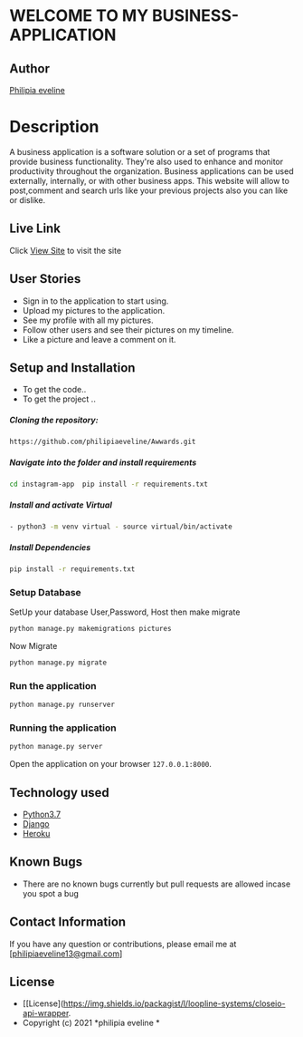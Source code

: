 # WELCOME TO MY BUSINESS-APPLICATION
## Author  
[Philipia eveline](https://github.com/philipiaeveline/Busness-Applications)  
  
# Description 
A business application is a software solution or a set of programs that provide business functionality. They're also used to enhance and monitor productivity throughout the organization. Business applications can be used externally, internally, or with other business apps. 
This website will allow to post,comment and search urls like your previous projects also you can like or dislike.
##  Live Link  
 Click [View Site]()  to visit the site

## User Stories
* Sign in to the application to start using.
* Upload my pictures to the application.
* See my profile with all my pictures.
* Follow other users and see their pictures on my timeline.
* Like a picture and leave a comment on it.
## Setup and Installation  
* To get the code..  
* To get the project ..
##### Cloning the repository:  
 ```bash 
 https://github.com/philipiaeveline/Awwards.git 
```
##### Navigate into the folder and install requirements  
 ```bash 
cd instagram-app  pip install -r requirements.txt 
```
##### Install and activate Virtual  
 ```bash 
- python3 -m venv virtual - source virtual/bin/activate  
```  
##### Install Dependencies  
 ```bash 
 pip install -r requirements.txt 
```  
 ### Setup Database  
  SetUp your database User,Password, Host then make migrate  
 ```bash 
python manage.py makemigrations pictures 
 ``` 
 Now Migrate  
 ```bash 
 python manage.py migrate 
```
### Run the application  
 ```bash 
 python manage.py runserver 
``` 
### Running the application  
 ```bash 
 python manage.py server 
```
 
Open the application on your browser `127.0.0.1:8000`.  
  
  
## Technology used  
  
* [Python3.7](https://www.python.org/)  
* [Django ](https://docs.djangoproject.com/en/3.1.5/)  
* [Heroku](https://heroku.com) 
  
## Known Bugs  
* There are no known bugs currently but pull requests are allowed incase you spot a bug  
  
## Contact Information   
If you have any question or contributions, please email me at [philipiaeveline13@gmail.com]  
## License 
* [[License](https://img.shields.io/packagist/l/loopline-systems/closeio-api-wrapper.
* Copyright (c) 2021  *philipia eveline *